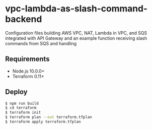 # vpc-lambda-as-slash-command-backend

Configuration files building AWS VPC, NAT, Lambda in VPC, and SQS integrated with API Gateway
and an example function receiving slash commands from SQS and handling

## Requirements
- Node.js 10.0.0+
- Terraform 0.11+

## Deploy
```sh
$ npm run build
$ cd terraform
$ terraform init
$ terraform plan --out terraform.tfplan
$ terraform apply terraform.tfplan 
```
